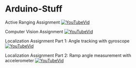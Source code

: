 # Arduino-Stuff

Active Ranging Assignment
[![YouTubeVid](https://img.youtube.com/vi/XNLT4UEN9-Q/0.jpg)](https://youtu.be/XNLT4UEN9-Q)

Computer Vision Assignment
[![YouTubeVid](https://img.youtube.com/vi/2I2VP4YvjHI/0.jpg)](https://youtu.be/2I2VP4YvjHI)

Localization Assignment Part 1: Angle tracking with gyroscope
[![YouTubeVid](https://img.youtube.com/vi/0CTSdDM23Os/0.jpg)](https://youtu.be/0CTSdDM23Os)

Localization Assignment Part 2: Ramp angle measurement with accelerometer
[![YouTubeVid](https://img.youtube.com/vi/vM5YYwT6M-E/0.jpg)](https://youtu.be/vM5YYwT6M-E)
